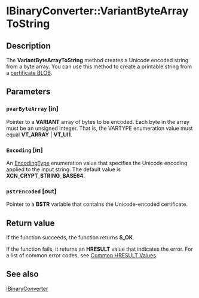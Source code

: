 # IBinaryConverter::VariantByteArrayToString

## Description

The **VariantByteArrayToString** method creates a Unicode encoded string from a byte array. You can use this method to create a printable string from a [certificate BLOB](https://learn.microsoft.com/windows/desktop/SecGloss/c-gly).

## Parameters

### `pvarByteArray` [in]

Pointer to a **VARIANT** array of bytes to be encoded. Each byte in the array must be an unsigned integer. That is, the VARTYPE enumeration value must equal **VT_ARRAY** | **VT_UI1**.

### `Encoding` [in]

An [EncodingType](https://learn.microsoft.com/windows/desktop/api/certenroll/ne-certenroll-encodingtype) enumeration value that specifies the Unicode encoding applied to the input string. The default value is **XCN_CRYPT_STRING_BASE64**.

### `pstrEncoded` [out]

Pointer to a **BSTR** variable that contains the Unicode-encoded certificate.

## Return value

If the function succeeds, the function returns **S_OK**.

If the function fails, it returns an **HRESULT** value that indicates the error. For a list of common error codes, see [Common HRESULT Values](https://learn.microsoft.com/windows/desktop/SecCrypto/common-hresult-values).

## See also

[IBinaryConverter](https://learn.microsoft.com/windows/desktop/api/certenroll/nn-certenroll-ibinaryconverter)